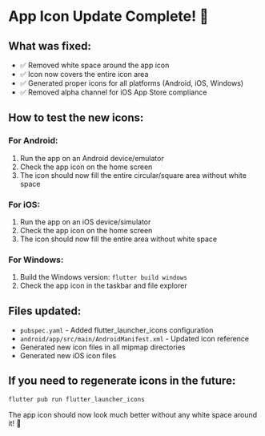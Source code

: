 # App Icon Update Complete! 🎉

## What was fixed:
- ✅ Removed white space around the app icon
- ✅ Icon now covers the entire icon area
- ✅ Generated proper icons for all platforms (Android, iOS, Windows)
- ✅ Removed alpha channel for iOS App Store compliance

## How to test the new icons:

### For Android:
1. Run the app on an Android device/emulator
2. Check the app icon on the home screen
3. The icon should now fill the entire circular/square area without white space

### For iOS:
1. Run the app on an iOS device/simulator
2. Check the app icon on the home screen
3. The icon should now fill the entire area without white space

### For Windows:
1. Build the Windows version: `flutter build windows`
2. Check the app icon in the taskbar and file explorer

## Files updated:
- `pubspec.yaml` - Added flutter_launcher_icons configuration
- `android/app/src/main/AndroidManifest.xml` - Updated icon reference
- Generated new icon files in all mipmap directories
- Generated new iOS icon files

## If you need to regenerate icons in the future:
```bash
flutter pub run flutter_launcher_icons
```

The app icon should now look much better without any white space around it! 🚀 